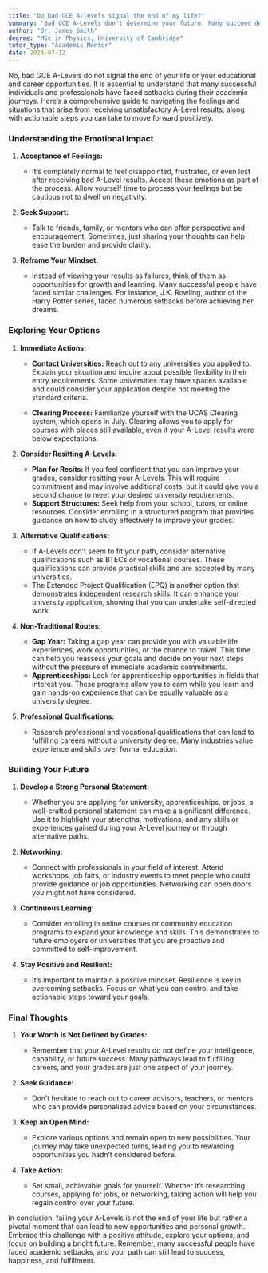 ```yaml
---
title: "Do bad GCE A-levels signal the end of my life?"
summary: "Bad GCE A-Levels don't determine your future. Many succeed despite setbacks. Learn to navigate emotions and explore positive next steps."
author: "Dr. James Smith"
degree: "MSc in Physics, University of Cambridge"
tutor_type: "Academic Mentor"
date: 2024-07-12
---
```


No, bad GCE A-Levels do not signal the end of your life or your educational and career opportunities. It is essential to understand that many successful individuals and professionals have faced setbacks during their academic journeys. Here’s a comprehensive guide to navigating the feelings and situations that arise from receiving unsatisfactory A-Level results, along with actionable steps you can take to move forward positively.

### Understanding the Emotional Impact

1. **Acceptance of Feelings:**
   - It’s completely normal to feel disappointed, frustrated, or even lost after receiving bad A-Level results. Accept these emotions as part of the process. Allow yourself time to process your feelings but be cautious not to dwell on negativity.

2. **Seek Support:**
   - Talk to friends, family, or mentors who can offer perspective and encouragement. Sometimes, just sharing your thoughts can help ease the burden and provide clarity.

3. **Reframe Your Mindset:**
   - Instead of viewing your results as failures, think of them as opportunities for growth and learning. Many successful people have faced similar challenges. For instance, J.K. Rowling, author of the Harry Potter series, faced numerous setbacks before achieving her dreams.

### Exploring Your Options

1. **Immediate Actions:**
   - **Contact Universities:** Reach out to any universities you applied to. Explain your situation and inquire about possible flexibility in their entry requirements. Some universities may have spaces available and could consider your application despite not meeting the standard criteria.
   
   - **Clearing Process:** Familiarize yourself with the UCAS Clearing system, which opens in July. Clearing allows you to apply for courses with places still available, even if your A-Level results were below expectations.

2. **Consider Resitting A-Levels:**
   - **Plan for Resits:** If you feel confident that you can improve your grades, consider resitting your A-Levels. This will require commitment and may involve additional costs, but it could give you a second chance to meet your desired university requirements.
   - **Support Structures:** Seek help from your school, tutors, or online resources. Consider enrolling in a structured program that provides guidance on how to study effectively to improve your grades.

3. **Alternative Qualifications:**
   - If A-Levels don’t seem to fit your path, consider alternative qualifications such as BTECs or vocational courses. These qualifications can provide practical skills and are accepted by many universities.
   - The Extended Project Qualification (EPQ) is another option that demonstrates independent research skills. It can enhance your university application, showing that you can undertake self-directed work.

4. **Non-Traditional Routes:**
   - **Gap Year:** Taking a gap year can provide you with valuable life experiences, work opportunities, or the chance to travel. This time can help you reassess your goals and decide on your next steps without the pressure of immediate academic commitments.
   - **Apprenticeships:** Look for apprenticeship opportunities in fields that interest you. These programs allow you to earn while you learn and gain hands-on experience that can be equally valuable as a university degree.

5. **Professional Qualifications:**
   - Research professional and vocational qualifications that can lead to fulfilling careers without a university degree. Many industries value experience and skills over formal education.

### Building Your Future

1. **Develop a Strong Personal Statement:**
   - Whether you are applying for university, apprenticeships, or jobs, a well-crafted personal statement can make a significant difference. Use it to highlight your strengths, motivations, and any skills or experiences gained during your A-Level journey or through alternative paths.

2. **Networking:**
   - Connect with professionals in your field of interest. Attend workshops, job fairs, or industry events to meet people who could provide guidance or job opportunities. Networking can open doors you might not have considered.

3. **Continuous Learning:**
   - Consider enrolling in online courses or community education programs to expand your knowledge and skills. This demonstrates to future employers or universities that you are proactive and committed to self-improvement.

4. **Stay Positive and Resilient:**
   - It’s important to maintain a positive mindset. Resilience is key in overcoming setbacks. Focus on what you can control and take actionable steps toward your goals.

### Final Thoughts

1. **Your Worth Is Not Defined by Grades:**
   - Remember that your A-Level results do not define your intelligence, capability, or future success. Many pathways lead to fulfilling careers, and your grades are just one aspect of your journey.

2. **Seek Guidance:**
   - Don’t hesitate to reach out to career advisors, teachers, or mentors who can provide personalized advice based on your circumstances.

3. **Keep an Open Mind:**
   - Explore various options and remain open to new possibilities. Your journey may take unexpected turns, leading you to rewarding opportunities you hadn’t considered before.

4. **Take Action:**
   - Set small, achievable goals for yourself. Whether it’s researching courses, applying for jobs, or networking, taking action will help you regain control over your future.

In conclusion, failing your A-Levels is not the end of your life but rather a pivotal moment that can lead to new opportunities and personal growth. Embrace this challenge with a positive attitude, explore your options, and focus on building a bright future. Remember, many successful people have faced academic setbacks, and your path can still lead to success, happiness, and fulfillment.
    